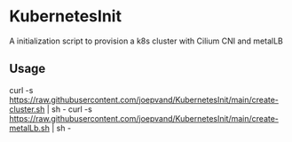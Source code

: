 # KubernetesInit
A initialization script to provision a k8s cluster with Cilium CNI and metalLB

## Usage

curl -s https://raw.githubusercontent.com/joepvand/KubernetesInit/main/create-cluster.sh | sh -
curl -s https://raw.githubusercontent.com/joepvand/KubernetesInit/main/create-metalLb.sh | sh -
